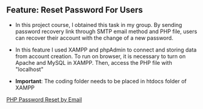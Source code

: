 ## Feature: Reset Password For Users

* In this project course, I obtained this task in my group. By sending password recovery link through SMTP email method and PHP file, users can recover their account with the change of a new password.

* In this feature I used XAMPP and phpAdmin to connect and storing data from account creation. To run on browser, it is necessary to turn on Apache and MySQL in XAMPP. Then, access the PHP file with "localhost"

* **Important**: The coding folder needs to be placed in htdocs folder of XAMPP

[PHP Password Reset by Email](https://youtu.be/jvBzlqoEVF0?si=m15VwDhF2VLlJKYu)
